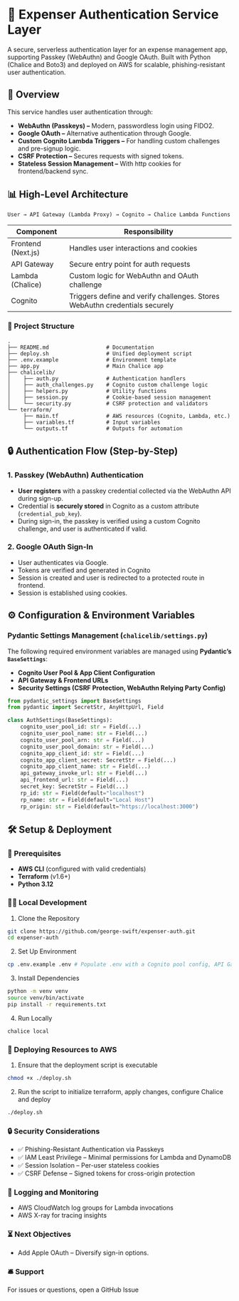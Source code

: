 # 🚀 Expenser Authentication Service Layer

A secure, serverless authentication layer for an expense management app, supporting Passkey (WebAuthn) and Google OAuth. Built with Python (Chalice and Boto3) and deployed on AWS for scalable, phishing-resistant user authentication.

## 📐 Overview

This service handles user authentication through:

- **WebAuthn (Passkeys) –** Modern, passwordless login using FIDO2.
- **Google OAuth –** Alternative authentication through Google.
- **Custom Cognito Lambda Triggers –** For handling custom challenges and pre-signup logic.
- **CSRF Protection –** Secures requests with signed tokens.
- **Stateless Session Management –** With http cookies for frontend/backend sync.

## 📊 High-Level Architecture

```
User → API Gateway (Lambda Proxy) → Cognito → Chalice Lambda Functions
```

| Component          | Responsibility                                                              |
| ------------------ | --------------------------------------------------------------------------- |
| Frontend (Next.js) | Handles user interactions and cookies                                       |
| API Gateway        | Secure entry point for auth requests                                        |
| Lambda (Chalice)   | Custom logic for WebAuthn and OAuth challenge                               |
| Cognito            | Triggers define and verify challenges. Stores WebAuthn credentials securely |

### 📂 Project Structure

```
.
├── README.md                  # Documentation
├── deploy.sh                  # Unified deployment script
├── .env.example               # Environment template
├── app.py                     # Main Chalice app
├── chalicelib/
│    ├── auth.py               # Authentication handlers
│    ├── auth_challenges.py    # Cognito custom challenge logic
│    ├── helpers.py            # Utility functions
│    ├── session.py            # Cookie-based session management
│    └── security.py           # CSRF protection and validators
└── terraform/
     ├── main.tf               # AWS resources (Cognito, Lambda, etc.)
     ├── variables.tf          # Input variables
     └── outputs.tf            # Outputs for automation
```

## 🔒 Authentication Flow (Step-by-Step)

### **1. Passkey (WebAuthn) Authentication**

- **User registers** with a passkey credential collected via the WebAuthn API during sign-up.
- Credential is **securely stored** in Cognito as a custom attribute (`credential_pub_key`).
- During sign-in, the passkey is verified using a custom Cognito challenge, and user is authenticated if valid.

### **2. Google OAuth Sign-In**

- User authenticates via Google.
- Tokens are verified and generated in Cognito
- Session is created and user is redirected to a protected route in frontend.
- Session is established using cookies.

## ⚙️ Configuration & Environment Variables

### **Pydantic Settings Management** (`chalicelib/settings.py`)

The following required environment variables are managed using **Pydantic’s `BaseSettings`**:

- **Cognito User Pool & App Client Configuration**
- **API Gateway & Frontend URLs**
- **Security Settings (CSRF Protection, WebAuthn Relying Party Config)**

```python
from pydantic_settings import BaseSettings
from pydantic import SecretStr, AnyHttpUrl, Field

class AuthSettings(BaseSettings):
    cognito_user_pool_id: str = Field(...)
    cognito_user_pool_name: str = Field(...)
    cognito_user_pool_arn: str = Field(...)
    cognito_user_pool_domain: str = Field(...)
    cognito_app_client_id: str = Field(...)
    cognito_app_client_secret: SecretStr = Field(...)
    cognito_app_client_name: str = Field(...)
    api_gateway_invoke_url: str = Field(...)
    api_frontend_url: str = Field(...)
    secret_key: SecretStr = Field(...)
    rp_id: str = Field(default="localhost")
    rp_name: str = Field(default="Local Host")
    rp_origin: str = Field(default="https://localhost:3000")
```

## 🛠️ Setup & Deployment

### 📌 Prerequisites

- **AWS CLI** (configured with valid credentials)
- **Terraform** (v1.6+)
- **Python 3.12**

### 🧑‍💻 Local Development

1. Clone the Repository

```bash
git clone https://github.com/george-swift/expenser-auth.git
cd expenser-auth
```

2. Set Up Environment

```bash
cp .env.example .env # Populate .env with a Cognito pool config, API Gateway invoke url, frontend url and a 32 char secret
```

3. Install Dependencies

```bash
python -m venv venv
source venv/bin/activate
pip install -r requirements.txt
```

4. Run Locally

```bash
chalice local
```

### 🚀 Deploying Resources to AWS

1. Ensure that the deployment script is executable

```sh
chmod +x ./deploy.sh
```

2. Run the script to initialize terraform, apply changes, configure Chalice and deploy

```bash
./deploy.sh
```

### 🔒 Security Considerations

- ✅ Phishing-Resistant Authentication via Passkeys
- ✅ IAM Least Privilege – Minimal permissions for Lambda and DynamoDB
- ✅ Session Isolation – Per-user stateless cookies
- ✅ CSRF Defense – Signed tokens for cross-origin protection

### 🔭 Logging and Monitoring

- AWS CloudWatch log groups for Lambda invocations
- AWS X-ray for tracing insights

### ⏳ Next Objectives

- Add Apple OAuth – Diversify sign-in options.

### 🛎️ Support

For issues or questions, open a GitHub Issue
